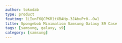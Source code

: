 ```yaml
---
author: tokodab
type: product
featimg: 1LIunF6QCPKR1tXBAHp-3JAbuPr0--Ow1
title: Spongebob Minimalism Samsung Galaxy S9 Case
tags: [samsung, galaxy, s9]
category: [samsung]
---
```

